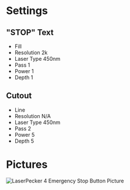 # Settings
## "STOP" Text
- Fill
- Resolution 2k
- Laser Type 450nm
- Pass 1
- Power 1
- Depth 1

## Cutout
- Line
- Resolution N/A
- Laser Type 450nm
- Pass 2
- Power 5
- Depth 5

# Pictures
![LaserPecker 4 Emergency Stop Button Picture](./LaserPecker_4_Emergency_Stop_Button.jpg)
